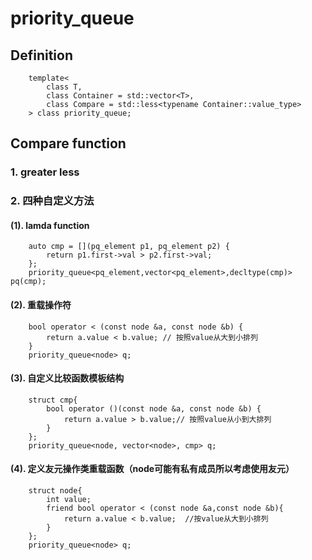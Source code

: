 # priority_queue
## Definition
        template<
            class T,
            class Container = std::vector<T>,
            class Compare = std::less<typename Container::value_type>
        > class priority_queue; 
## Compare function
### 1. greater<T> less<T>
### 2. 四种自定义方法
#### (1). lamda function
        auto cmp = [](pq_element p1, pq_element p2) {  
            return p1.first->val > p2.first->val;  
        };  
        priority_queue<pq_element,vector<pq_element>,decltype(cmp)> pq(cmp);   
#### (2). 重载操作符
        bool operator < (const node &a, const node &b) {
            return a.value < b.value; // 按照value从大到小排列
        } 
        priority_queue<node> q;
#### (3). 自定义比较函数模板结构
        struct cmp{
            bool operator ()(const node &a, const node &b) {
                return a.value > b.value;// 按照value从小到大排列
            }
        };
        priority_queue<node, vector<node>, cmp> q;        
#### (4). 定义友元操作类重载函数（node可能有私有成员所以考虑使用友元）
        struct node{
            int value;
            friend bool operator < (const node &a,const node &b){
                return a.value < b.value;  //按value从大到小排列
            }
        };
        priority_queue<node> q;        
